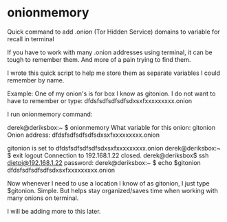 # onionmemory
Quick command to add .onion (Tor Hidden Service) domains to variable for recall in terminal

If you have to work with many .onion addresses using terminal, it can be tough to remember them. And more of
a pain trying to find them.

I wrote this quick script to help me store them as separate variables I could remember by name.

Example: One of my onion's is for box I know as gitonion. I do not want to have to remember or type: dfdsfsdfsdfsdfsdxsxfxxxxxxxxx.onion

I run onionmemory command:

derek@deriksbox:~ $ onionmemory
What variable for this onion: gitonion
Onion address: dfdsfsdfsdfsdfsdxsxfxxxxxxxxx.onion

gitonion is set to dfdsfsdfsdfsdfsdxsxfxxxxxxxxx.onion
derek@deriksbox:~ $ exit
logout
Connection to 192.168.1.22 closed.
derek@deriksbox$ ssh dietpi@192.168.1.22
password:
derek@deriksbox:~ $ echo $gitonion
dfdsfsdfsdfsdfsdxsxfxxxxxxxxx.onion

Now whenever I need to use a location I know of as gitonion, I just type $gitonion.
Simple. But helps stay organized/saves time when working with many onions on terminal.

I will be adding more to this later.



